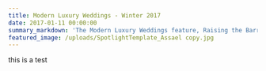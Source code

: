 ```yaml
---
title: Modern Luxury Weddings - Winter 2017
date: 2017-01-11 00:00:00
summary_markdown: 'The Modern Luxury Weddings feature, Raising the Barre, illustrates the sophisticated world of Ballet and combines romantic wedding dresses to tell the story. Assael cultured South Sea pearls and rare gemstones are featured throughout.&nbsp;'
featured_image: /uploads/SpotlightTemplate_Assael copy.jpg
---
```



this is a test